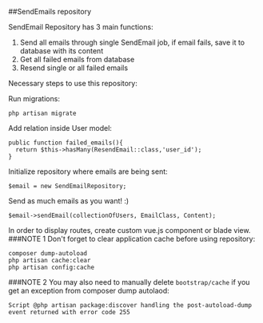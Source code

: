 ##SendEmails repository

SendEmail Repository has 3 main functions: 
 1. Send all emails through single SendEmail job, if email fails, save it to database with its content
 2. Get all failed emails from database
 3. Resend single or all failed emails
 
 Necessary steps to use this repository: <br>
 
 Run migrations:
 ```
 php artisan migrate
 ```
 
 Add relation inside User model:
  ```
 public function failed_emails(){
    return $this->hasMany(ResendEmail::class,'user_id');
 }
  ```
 
 Initialize repository where emails are being sent: 
 ```
 $email = new SendEmailRepository;
 ```
 
 Send as much emails as you want! :)
  ```
 $email->sendEmail(collectionOfUsers, EmailClass, Content);
 ```
 
 In order to display routes, create custom vue.js component or blade view.
###NOTE 1
Don't forget to clear application cache before using repository: 
```
composer dump-autoload
php artisan cache:clear
php artisan config:cache
 ```

###NOTE 2
You may also need to manually delete ```bootstrap/cache``` if you get an exception from composer dump autolaod: 
```
Script @php artisan package:discover handling the post-autoload-dump event returned with error code 255
```